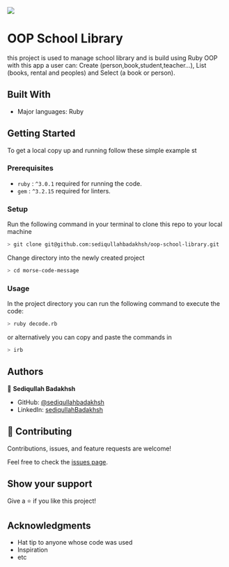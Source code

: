 ![](https://img.shields.io/badge/Microverse-blueviolet)

# OOP School Library

this project is used to manage school library and is build using Ruby OOP
with this app a user can: Create (person,book,student,teacher...), List (books, rental and peoples) and Select (a book or person).

## Built With

- Major languages: Ruby

## Getting Started

To get a local copy up and running follow these simple example st

### Prerequisites

- `ruby` : `^3.0.1` required for running the code.
- `gem` : `^3.2.15` required for linters.

### Setup

Run the following command in your terminal to clone this repo to your local machine

```bash
> git clone git@github.com:sediqullahbadakhsh/oop-school-library.git
```

Change directory into the newly created project

```bash
> cd morse-code-message
```

### Usage

In the project directory you can run the following command to execute the code:

```bash
> ruby decode.rb
```

or alternatively you can copy and paste the commands in

```bash
> irb
```

## Authors

👤 **Sediqullah Badakhsh**

- GitHub: [@sediqullahbadakhsh](https://github.com/sediqullahbadakhsh)
- LinkedIn: [sediqullahBadakhsh](https://www.linkedin.com/in/sediqullah/)

## 🤝 Contributing

Contributions, issues, and feature requests are welcome!

Feel free to check the [issues page](../../issues/).

## Show your support

Give a ⭐️ if you like this project!

## Acknowledgments

- Hat tip to anyone whose code was used
- Inspiration
- etc
